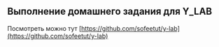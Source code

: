 ## Выполнение домашнего задания для Y_LAB

Посмотреть можно тут [https://github.com/sofeetut/y-lab](https://github.com/sofeetut/y-lab)
